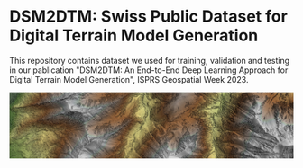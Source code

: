 # DSM2DTM: Swiss Public Dataset for Digital Terrain Model Generation
This repository contains dataset we used for training, validation and testing in our pablication "DSM2DTM: An End-to-End Deep Learning Approach for Digital Terrain Model Generation", ISPRS Geospatial Week 2023. 

![Sample of area from our Fribourg test dataset illustrated input DSM](https://github.com/KseniaBittner/DSM2DTM/blob/main/img/FribourgMountain_DSM.jpg)
